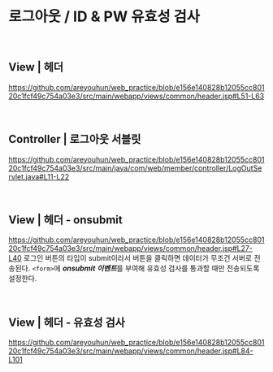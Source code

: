# 로그아웃 / ID & PW 유효성 검사

<br>

## View | 헤더
https://github.com/areyouhun/web_practice/blob/e156e140828b12055cc80120c1fcf49c754a03e3/src/main/webapp/views/common/header.jsp#L51-L63

<br>

## Controller | 로그아웃 서블릿
https://github.com/areyouhun/web_practice/blob/e156e140828b12055cc80120c1fcf49c754a03e3/src/main/java/com/web/member/controller/LogOutServlet.java#L11-L22

<br>

## View | 헤더 - onsubmit
https://github.com/areyouhun/web_practice/blob/e156e140828b12055cc80120c1fcf49c754a03e3/src/main/webapp/views/common/header.jsp#L27-L40
로그인 버튼의 타입이 submit이라서 버튼을 클릭하면 데이터가 무조건 서버로 전송된다. `<form>`에 <i>**onsubmit 이벤트**</i>를 부여해 유효성 검사를 통과할 때만 전송되도록 설정한다.

<br>

## View | 헤더 - 유효성 검사
https://github.com/areyouhun/web_practice/blob/e156e140828b12055cc80120c1fcf49c754a03e3/src/main/webapp/views/common/header.jsp#L84-L101
